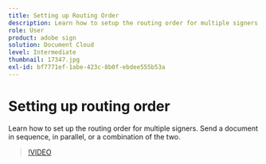 ```yaml
---
title: Setting up Routing Order
description: Learn how to setup the routing order for multiple signers
role: User
product: adobe sign
solution: Document Cloud
level: Intermediate
thumbnail: 17347.jpg
exl-id: bf7771ef-1abe-423c-8b0f-ebdee555b53a
---
```

# Setting up routing order

Learn how to set up the routing order for multiple signers. Send a document in sequence, in parallel, or a combination of the two.

>[!VIDEO](https://video.tv.adobe.com/v/17347?hidetitle=true)
